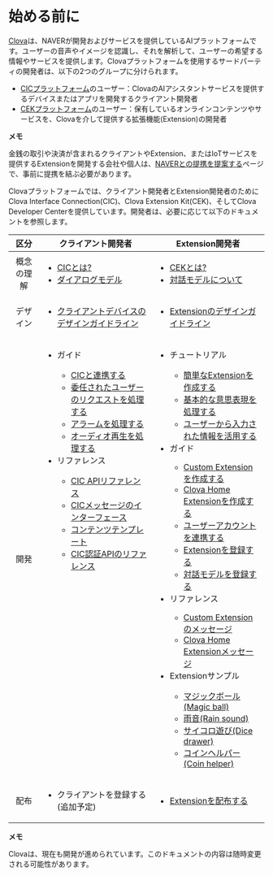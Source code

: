 # 始める前に

<a target="_blank" href="http://clova.ai">Clova</a>は、NAVERが開発およびサービスを提供しているAIプラットフォームです。ユーザーの音声やイメージを認識し、それを解析して、ユーザーの希望する情報やサービスを提供します。Clovaプラットフォームを使用するサードパーティの開発者は、以下の2つのグループに分けられます。

* [CICプラットフォーム](/CIC/CIC_Overview.md#WhatisCIC)のユーザー：ClovaのAIアシスタントサービスを提供するデバイスまたはアプリを開発するクライアント開発者
* [CEKプラットフォーム](/CEK/CEK_Overview.md#WhatisCEK)のユーザー：保有しているオンラインコンテンツやサービスを、Clovaを介して提供する拡張機能(Extension)の開発者

<div class="note">
  <p><strong>メモ</strong></p>
  <p>金銭の取引や決済が含まれるクライアントやExtension、またはIoTサービスを提供するExtensionを開発する会社や個人は、<a target="_blank" href="https://www.navercorp.com/ko/company/proposalRegister.nhn">NAVERとの提携を提案する</a>ページで、事前に提携を結ぶ必要があります。</p>
</div>

Clovaプラットフォームでは、クライアント開発者とExtension開発者のためにClova Interface Connection(CIC)、Clova Extension Kit(CEK)、そしてClova Developer Centerを提供しています。開発者は、必要に応じて以下のドキュメントを参照します。

<table>
  <thead>
    <tr>
      <th width="12%">区分</th>
      <th width="44%">クライアント開発者</th>
      <th width="44%">Extension開発者</th>
    </tr>
  </thead>
  <tbody>
    <tr>
      <td style="text-align: center;">概念の理解</td>
      <td>
        <ul>
          <li><a href="/CIC/CIC_Overview.md#WhatisCIC">CICとは?</a></li>
          <li><a href="/CIC/CIC_Overview.md#DialogModel">ダイアログモデル</a></li>
        </ul>
      </td>
      <td>
        <ul>
          <li><a href="/CEK/CEK_Overview.md#WhatisCEK">CEKとは?</a></li>
          <li><a href="/Design/Design_Guideline_For_Extension.md#DefineInteractionModel">対話モデルについて</a></li>
        </ul>
      </td>
    </tr>
    <tr>
      <td style="text-align: center;">デザイン</td>
      <td>
        <ul>
          <li><a href="/Design/Design_Guideline_For_Client_Hardware.md">クライアントデバイスのデザインガイドライン</a></li>
        </ul>
      </td>
      <td>
        <ul>
          <li><a href="/Design/Design_Guideline_For_Extension.md">Extensionのデザインガイドライン</a></li>
        </ul>
      </td>
    </tr>
    <tr>
      <td style="text-align: center;">開発</td>
      <td style="vertical-align: top;">
        <ul>
          <li>ガイド</li>
          <ul>
            <li><a href="/CIC/Guides/Interact_with_CIC.md">CICと連携する</a></li>
            <li><a href="/CIC/Guides/Implement_Client_Features.md#HandleDelegation">委任されたユーザーのリクエストを処理する</a></li>
            <li><a href="/CIC/Guides/Implement_Client_Features.md#HandleAlerts">アラームを処理する</a></li>
            <li><a href="/CIC/Guides/Implement_Client_Features.md#PlayAudioStream">オーディオ再生を処理する</a></li>
          </ul>
          <li>リファレンス</li>
          <ul>
            <li><a href="/CIC/References/CIC_API.md">CIC APIリファレンス</a></li>
            <li><a href="/CIC/References/CIC_API.md#CICInterface">CICメッセージのインターフェース</a></li>
            <li><a href="/CIC/References/Content_Templates.md">コンテンツテンプレート</a></li>
            <li><a href="/CIC/References/Clova_Auth_API.md">CIC認証APIのリファレンス</a></li>
          </ul>
        </ul>
      </td>
      <td>
        <ul>
          <li>チュートリアル</li>
          <ul>
            <li><a href="/CEK/Tutorials/Build_Simple_Extension.md">簡単なExtensionを作成する</a></li>
            <li><a href="/CEK/Tutorials/Handle_Builtin_Intents.md">基本的な意思表現を処理する</a></li>
            <li><a href="/CEK/Tutorials/Use_Builtin_Type_Slots.md">ユーザーから入力された情報を活用する</a></li>
          </ul>
          <li>ガイド</li>
          <ul>
            <li><a href="/CEK/Guides/Build_Custom_Extension.md">Custom Extensionを作成する</a></li>
            <li><a href="/CEK/Guides/Build_Clova_Home_Extension.md">Clova Home Extensionを作成する</a></li>
            <li><a href="/CEK/Guides/Link_User_Account.md">ユーザーアカウントを連携する</a></li>
            <li><a href="/DevConsole/Guides/CEK/Register_Extension.md">Extensionを登録する</a></li>
            <li><a href="/DevConsole/Guides/CEK/Register_Interaction_Model.md">対話モデルを登録する</a></li>
          </ul>
          <li>リファレンス</li>
          <ul>
            <li><a href="/CEK/References/CEK_API.md#CustomExtMessage">Custom Extensionのメッセージ</a></li>
            <li><a href="/CEK/References/CEK_API.md#ClovaHomeExtMessage">Clova Home Extensionメッセージ</a></li>
          </ul>
          <li>Extensionサンプル</li>
          <ul>
            <li><a href="/CEK/Examples/Extension_Examples.md#MagicBall">マジックボール(Magic ball)</a></li>
            <li><a href="/CEK/Examples/Extension_Examples.md#RainSound">雨音(Rain sound)</a></li>
            <li><a href="/CEK/Examples/Extension_Examples.md#DiceDrawer">サイコロ遊び(Dice drawer)</a></li>
            <li><a href="/CEK/Examples/Extension_Examples.md#CoinHelper">コインヘルパー(Coin helper)</a></li>
          </ul>
        </ul>
      </td>
    </tr>
    <tr>
      <td style="text-align: center;">配布</td>
      <td>
        <ul>
          <li>クライアントを登録する(追加予定)</li>
        </ul>
      </td>
      <td>
        <ul>
          <li><a href="/DevConsole/Guides/CEK/Deploy_Extension.md">Extensionを配布する</a></li>
        </ul>
      </td>
    </tr>
  </tbody>
</table>

<div class="note">
  <p><strong>メモ</strong></p>
  <p>Clovaは、現在も開発が進められています。このドキュメントの内容は随時変更される可能性があります。</p>
</div>
